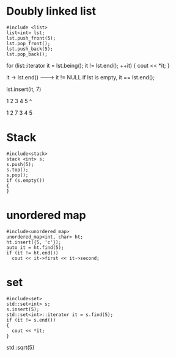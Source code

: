 # Doubly linked list
```
#include <list>
list<int> lst;
lst.push_front(5);
lst.pop_front();
lst.push_back(5);
lst.pop_back();
```
for (list<int>::iterator it = lst.being(); it != lst.end(); ++it)
{
  cout << *it;
}

it -> lst.end() ---> it != NULL
if lst is empty, it == lst.end();

lst.insert(it, 7)

1 2 3 4 5
    ^

1 2 7 3 4 5

# Stack
```
#include<stack>
stack <int> s;
s.push(5);
s.top();
s.pop();
if (s.empty())
{
}
```
# unordered map
```
#include<unordered_map>
unordered_map<int, char> ht;
ht.insert({5, 'c'});
auto it = ht.find(5);
if (it != ht.end())
  cout << it->first << it->second;
```

# set
```
#include<set>
std::set<int> s;
s.insert(5);
std::set<int>::iterator it = s.find(5);
if (it != s.end())
{
  cout << *it;
}
```

std::sqrt(5)

